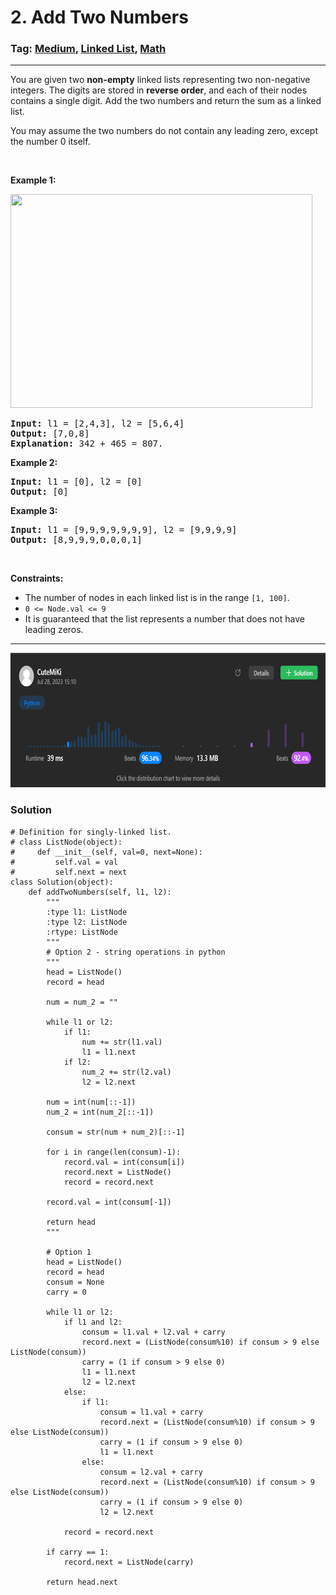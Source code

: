 # 2. Add Two Numbers
### Tag: [Medium](https://github.com/TheOnlyMiki/LeetCode-For-Fun/tree/main#medium-level), [Linked List](https://github.com/TheOnlyMiki/LeetCode-For-Fun/tree/main#linked-list), [Math](https://github.com/TheOnlyMiki/LeetCode-For-Fun/tree/main#math)
---
<div class="px-5 pt-4"><div class="flex"></div><div class="_1l1MA" data-track-load="description_content"><p>You are given two <strong>non-empty</strong> linked lists representing two non-negative integers. The digits are stored in <strong>reverse order</strong>, and each of their nodes contains a single digit. Add the two numbers and return the sum&nbsp;as a linked list.</p>

<p>You may assume the two numbers do not contain any leading zero, except the number 0 itself.</p>

<p>&nbsp;</p>
<p><strong class="example">Example 1:</strong></p>
<img alt="" src="https://assets.leetcode.com/uploads/2020/10/02/addtwonumber1.jpg" style="width: 483px; height: 342px;">
<pre><strong>Input:</strong> l1 = [2,4,3], l2 = [5,6,4]
<strong>Output:</strong> [7,0,8]
<strong>Explanation:</strong> 342 + 465 = 807.
</pre>

<p><strong class="example">Example 2:</strong></p>

<pre><strong>Input:</strong> l1 = [0], l2 = [0]
<strong>Output:</strong> [0]
</pre>

<p><strong class="example">Example 3:</strong></p>

<pre><strong>Input:</strong> l1 = [9,9,9,9,9,9,9], l2 = [9,9,9,9]
<strong>Output:</strong> [8,9,9,9,0,0,0,1]
</pre>

<p>&nbsp;</p>
<p><strong>Constraints:</strong></p>

<ul>
	<li>The number of nodes in each linked list is in the range <code>[1, 100]</code>.</li>
	<li><code>0 &lt;= Node.val &lt;= 9</code></li>
	<li>It is guaranteed that the list represents a number that does not have leading zeros.</li>
</ul>
</div></div>

---
<img src="Submit.png" width="700" height="215" />

### Solution

```python: Solution.py
# Definition for singly-linked list.
# class ListNode(object):
#     def __init__(self, val=0, next=None):
#         self.val = val
#         self.next = next
class Solution(object):
    def addTwoNumbers(self, l1, l2):
        """
        :type l1: ListNode
        :type l2: ListNode
        :rtype: ListNode
        """
        # Option 2 - string operations in python
        """
        head = ListNode()
        record = head

        num = num_2 = ""

        while l1 or l2:
            if l1:
                num += str(l1.val)
                l1 = l1.next
            if l2:
                num_2 += str(l2.val)
                l2 = l2.next

        num = int(num[::-1])
        num_2 = int(num_2[::-1])

        consum = str(num + num_2)[::-1]

        for i in range(len(consum)-1):
            record.val = int(consum[i])
            record.next = ListNode()
            record = record.next

        record.val = int(consum[-1])

        return head
        """

        # Option 1
        head = ListNode()
        record = head
        consum = None
        carry = 0

        while l1 or l2:
            if l1 and l2:
                consum = l1.val + l2.val + carry
                record.next = (ListNode(consum%10) if consum > 9 else ListNode(consum))
                carry = (1 if consum > 9 else 0)
                l1 = l1.next
                l2 = l2.next
            else:
                if l1:
                    consum = l1.val + carry
                    record.next = (ListNode(consum%10) if consum > 9 else ListNode(consum))
                    carry = (1 if consum > 9 else 0)
                    l1 = l1.next
                else:
                    consum = l2.val + carry
                    record.next = (ListNode(consum%10) if consum > 9 else ListNode(consum))
                    carry = (1 if consum > 9 else 0)
                    l2 = l2.next

            record = record.next

        if carry == 1:
            record.next = ListNode(carry)

        return head.next
```
